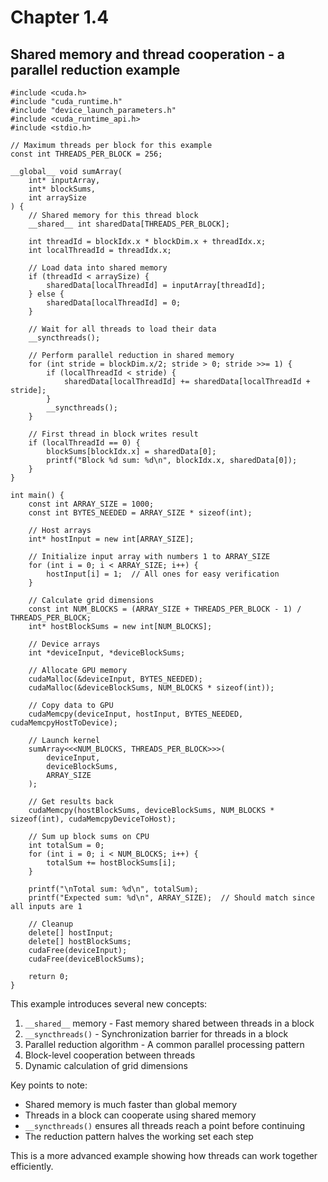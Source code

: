# Chapter 1.4

## Shared memory and thread cooperation - a parallel reduction example

```cuda
#include <cuda.h>
#include "cuda_runtime.h"
#include "device_launch_parameters.h"
#include <cuda_runtime_api.h>
#include <stdio.h>

// Maximum threads per block for this example
const int THREADS_PER_BLOCK = 256;

__global__ void sumArray(
    int* inputArray,
    int* blockSums,
    int arraySize
) {
    // Shared memory for this thread block
    __shared__ int sharedData[THREADS_PER_BLOCK];
    
    int threadId = blockIdx.x * blockDim.x + threadIdx.x;
    int localThreadId = threadIdx.x;
    
    // Load data into shared memory
    if (threadId < arraySize) {
        sharedData[localThreadId] = inputArray[threadId];
    } else {
        sharedData[localThreadId] = 0;
    }
    
    // Wait for all threads to load their data
    __syncthreads();
    
    // Perform parallel reduction in shared memory
    for (int stride = blockDim.x/2; stride > 0; stride >>= 1) {
        if (localThreadId < stride) {
            sharedData[localThreadId] += sharedData[localThreadId + stride];
        }
        __syncthreads();
    }
    
    // First thread in block writes result
    if (localThreadId == 0) {
        blockSums[blockIdx.x] = sharedData[0];
        printf("Block %d sum: %d\n", blockIdx.x, sharedData[0]);
    }
}

int main() {
    const int ARRAY_SIZE = 1000;
    const int BYTES_NEEDED = ARRAY_SIZE * sizeof(int);
    
    // Host arrays
    int* hostInput = new int[ARRAY_SIZE];
    
    // Initialize input array with numbers 1 to ARRAY_SIZE
    for (int i = 0; i < ARRAY_SIZE; i++) {
        hostInput[i] = 1;  // All ones for easy verification
    }
    
    // Calculate grid dimensions
    const int NUM_BLOCKS = (ARRAY_SIZE + THREADS_PER_BLOCK - 1) / THREADS_PER_BLOCK;
    int* hostBlockSums = new int[NUM_BLOCKS];
    
    // Device arrays
    int *deviceInput, *deviceBlockSums;
    
    // Allocate GPU memory
    cudaMalloc(&deviceInput, BYTES_NEEDED);
    cudaMalloc(&deviceBlockSums, NUM_BLOCKS * sizeof(int));
    
    // Copy data to GPU
    cudaMemcpy(deviceInput, hostInput, BYTES_NEEDED, cudaMemcpyHostToDevice);
    
    // Launch kernel
    sumArray<<<NUM_BLOCKS, THREADS_PER_BLOCK>>>(
        deviceInput,
        deviceBlockSums,
        ARRAY_SIZE
    );
    
    // Get results back
    cudaMemcpy(hostBlockSums, deviceBlockSums, NUM_BLOCKS * sizeof(int), cudaMemcpyDeviceToHost);
    
    // Sum up block sums on CPU
    int totalSum = 0;
    for (int i = 0; i < NUM_BLOCKS; i++) {
        totalSum += hostBlockSums[i];
    }
    
    printf("\nTotal sum: %d\n", totalSum);
    printf("Expected sum: %d\n", ARRAY_SIZE);  // Should match since all inputs are 1
    
    // Cleanup
    delete[] hostInput;
    delete[] hostBlockSums;
    cudaFree(deviceInput);
    cudaFree(deviceBlockSums);
    
    return 0;
}
```

This example introduces several new concepts:

1. `__shared__` memory - Fast memory shared between threads in a block
2. `__syncthreads()` - Synchronization barrier for threads in a block
3. Parallel reduction algorithm - A common parallel processing pattern
4. Block-level cooperation between threads
5. Dynamic calculation of grid dimensions

Key points to note:

- Shared memory is much faster than global memory
- Threads in a block can cooperate using shared memory
- `__syncthreads()` ensures all threads reach a point before continuing
- The reduction pattern halves the working set each step

This is a more advanced example showing how threads can work together efficiently.
